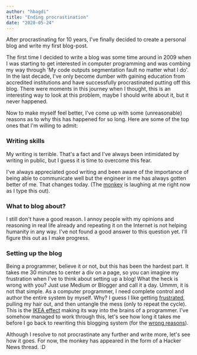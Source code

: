 ```yaml
---
author: "hbagdi"
title: "Ending procrastination"
date: "2020-05-24"
---
```


After procrastinating for 10 years,
I've finally decided to create a personal blog and write my first blog-post. 

The first time I decided to write a blog was some time around in 2009 when
I was starting to get interested in computer programming and was
combing my way through
'My code outputs segmentation fault no matter what I do'.
In the last decade, I've only become dumber with gaining education from
accredited institutions and
have successfully procrastinated putting off this blog.
There were moments in this journey when I thought, this is an interesting way
to look at this problem, maybe I should write about it, but it never happened.

Now to make myself feel better,
I've come up with some (unreasonable) reasons as to why this has happened
for so long.
Here are some of the top ones that I'm willing to admit:

### Writing skills

My writing is terrible.
That's a fact and I've always been intimidated by writing in public,
but I guess it is time to overcome this fear.

I've always appreciated good writing and been aware of the importance of being
able to communicate well but the engineer in me has always gotten better of me.
That changes today. (The
[monkey](https://waitbutwhy.com/2013/10/why-procrastinators-procrastinate.html)
is laughing at me right now as I type this out).

### What to blog about?

I still don't have a good reason. I annoy people with my opinions and
reasoning in real life already and repeating it on the Internet is not helping
humanity in any way. I've not found a good answer to this question yet.
I'll figure this out as I make progress.
 
### Setting up the blog

Being a programmer, believe it or not, but this has been the hardest part.
It takes me 30 minutes to center a div on a page, so you can imagine my
frustration when I've to think about setting up a blog! What the heck is
wrong with you? Just use Medium or Blogger and call it a day. Ummm, it is not
that simple. As a computer programmer, I need complete control and author
the entire system by myself. Why? I guess I like getting
[frustrated](https://josephg.com/blog/what-i-tell-all-new-programmers/),
pulling my hair out, and then untangle the mess (only to repeat the cycle).
This is the
[IKEA effect](https://www.hbs.edu/faculty/Publication%20Files/11-091.pdf)
making its way into the brains of a programmer. I've somehow managed to work
through this, let's see how long it takes me before I go back to rewriting
this blogging system (for the
[wrong reasons](https://wiki.c2.com/?RewriteCodeFromScratch)).

Although I resolve to not procrastinate any further and write more,
let's see how it goes.
For now, the monkey has appeared in the form of a Hacker News thread. :D 


